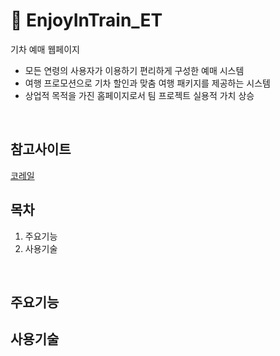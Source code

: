 # :bullettrain_side: EnjoyInTrain_ET

기차 예매 웹페이지
- 모든 연령의 사용자가 이용하기 편리하게 구성한 예매 시스템
- 여행 프로모션으로 기차 할인과 맞춤 여행 패키지를 제공하는 시스템
- 상업적 목적을 가진 홈페이지로서 팀 프로젝트 실용적 가치 상승

<br/>

## 참고사이트
[코레일](http://www.letskorail.com/)
<br/>


## 목차
1. 주요기능
3. 사용기술
<br/>

## 주요기능


## 사용기술

